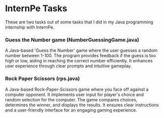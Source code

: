 # InternPe Tasks
<p>These are two tasks out of some tasks that I did in my Java programming internship with InternPe.</p>

### Guess the Number game (NumberGuessingGame.java)
<p>A Java-based 'Guess the Number' game where the user guesses a random number between 1-100. The program provides feedback if the guess is too high or low, aiding in reaching the correct number efficiently. It enhances user experience through clear prompts and intuitive gameplay.</p>

### Rock Paper Scissors (rps.java)
<p>A Java-based Rock-Paper-Scissors game where you face off against a computer opponent. It implements user input for player's choice and random selection for the computer. The game compares choices, determines the winner, and displays the results. It ensures clear instructions and a user-friendly interface for an engaging gaming experience.</p>
